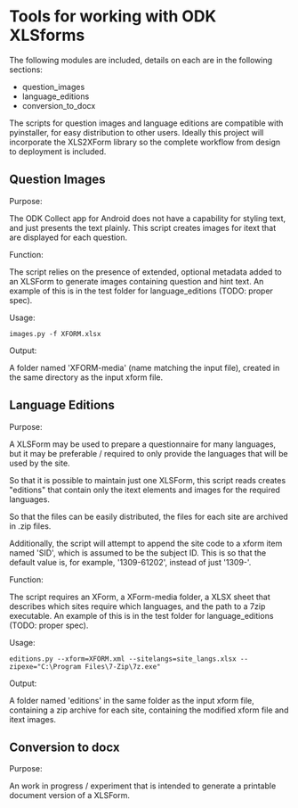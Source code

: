 # Tools for working with ODK XLSforms
The following modules are included, details on each are in the following
sections:
- question_images
- language_editions
- conversion_to_docx

The scripts for question images and language editions are compatible with
pyinstaller, for easy distribution to other users. Ideally this project will
incorporate the XLS2XForm library so the complete workflow from design to
deployment is included.

## Question Images
Purpose:

The ODK Collect app for Android does not have a capability for styling text,
and just presents the text plainly. This script creates images for itext that
are displayed for each question.

Function:

The script relies on the presence of extended, optional metadata added to an
XLSForm to generate images containing question and hint text. An example of
this is in the test folder for language_editions (TODO: proper spec).

Usage:
```shell
images.py -f XFORM.xlsx
```

Output:

A folder named 'XFORM-media' (name matching the input file), created in the
same directory as the input xform file.


## Language Editions
Purpose:

A XLSForm may be used to prepare a questionnaire for many languages, but it may
be preferable / required to only provide the languages that will be used by the
site.

So that it is possible to maintain just one XLSForm, this script reads creates
"editions" that contain only the itext elements and images for the required
languages.

So that the files can be easily distributed, the files for each site are
archived in .zip files.

Additionally, the script will attempt to append the site code to a xform item
named 'SID', which is assumed to be the subject ID. This is so that the default
value is, for example, '1309-61202', instead of just '1309-'.


Function:

The script requires an XForm, a XForm-media folder, a XLSX sheet that describes
which sites require which languages, and the path to a 7zip executable. An
example of this is in the test folder for language_editions (TODO: proper spec).

Usage:
```shell
editions.py --xform=XFORM.xml --sitelangs=site_langs.xlsx --zipexe="C:\Program Files\7-Zip\7z.exe"
```

Output:

A folder named 'editions' in the same folder as the input xform file,
containing a zip archive for each site, containing the modified xform file
and itext images.


## Conversion to docx
Purpose:

An work in progress / experiment that is intended to generate a printable
document version of a XLSForm.
